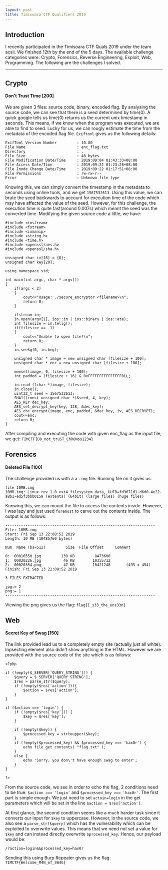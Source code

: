 ```yaml
---
layout: post
title: Timisoara CTF Qualifiers 2019
---
```


Introduction
------

I recently participated in the Timisoara CTF Quals 2019 under the team acsii. We finished 12th by the end of the 5 days. The available challenge categories were: Crypto, Forensics, Reverse Engineering, Exploit, Web, Programming. The following are the challenges I solved.

---


Crypto
------
#### Don't Trust Time [200]

We are given 3 files: source code, binary, encoded flag. By analysing the source code, we can see that there is a seed determined by time(0). A quick google tells us time(0) returns us the current unix timestamp in seconds. This means, if we know when the program was executed, we are able to find to seed. Lucky for us, we can rougly estimate the time from the metadata of the encoded flag file. `Exiftool` gives us the following details:

```
ExifTool Version Number         : 10.80
File Name                       : enc_flag.txt
Directory                       : .
File Size                       : 48 bytes
File Modification Date/Time     : 2019:09:04 01:43:33+08:00
File Access Date/Time           : 2019:09:22 01:23:28+08:00
File Inode Change Date/Time     : 2019:09:22 01:17:51+08:00
File Permissions                : rw-rw-r--
Error                           : Unknown file type
```
Knowing this, we can simply convert the timestamp in the metadata to seconds using online tools, and we get `1567532613`. Using this value, we can brute the seed backwards to account for execution time of the code which may have affected the value of the seed. However, for this challenge, the execution time is quite fast(around 0.007s) which meant the seed was the converted time. Modifying the given source code a little, we have:

```
#include <iostream>
#include <fstream>
#include <iomanip>
#include <string.h>
#include <time.h>
#include <openssl/aes.h>
#include <openssl/sha.h>

unsigned char iv[16] = {0};
unsigned char key[20];

using namespace std;

int main(int argc, char * argv[])
{
    if(argc < 2)
    {
        cout<<"Usage: ./secure_encryptor <filename>\n";
        return 0;
    }

    ifstream in;
    in.open(argv[1], ios::in | ios::binary | ios::ate);
    int filesize = in.tellg();
    if(filesize == -1)
    {
        cout<<"Unable to open file!\n";
        return 0;
    }
    in.seekg(0, in.beg);

    unsigned char * image = new unsigned char [filesize + 100];
    unsigned char * enc = new unsigned char [filesize + 100];

    memset(image, 0, filesize + 100);
    int padded = (filesize + 16) & 0xFFFFFFFFFFFFFFF0LL;

    in.read ((char *)image, filesize);
    in.close();
	uint32_t seed = 1567532613;
	SHA1((const unsigned char *)&seed, 4, key);
	AES_KEY dec_key;
	AES_set_decrypt_key(key, 128, &dec_key);
	AES_cbc_encrypt(image, enc, padded, &dec_key, iv, AES_DECRYPT);
    cout<<enc;
    return 0;
}
```

After compiling and executing the code with given enc_flag as the input file, we get: `TIMCTF{D0_not_truST_ChRONos1234}`


Forensics
------
#### Deleted File [100]

The challenge provided us with a a `.img` file. Running file on it gives us:

```
file 10MB.img 
10MB.img: Linux rev 1.0 ext4 filesystem data, UUID=fd3671d1-d6d0-4e22-a8b1-ed5f3bbb0159 (extents) (64bit) (large files) (huge files)
```

Knowing this, we can mount the file to access the contents inside. However, I was lazy and just used `foremost` to carve out the contents inside. The output is as follows:

```
-------------------------------------------------------------------
File: 10MB.img
Start: Fri Sep 13 22:08:52 2019
Length: 10 MB (10485760 bytes)
 
Num	 Name (bs=512)	       Size	 File Offset	 Comment 

0:	00016550.jpg 	     139 KB 	    8473600 	 
1:	00020226.jpg 	      46 KB 	   10355712 	 
2:	00020354.png 	      47 KB 	   10421248 	  (493 x 494)
Finish: Fri Sep 13 22:08:52 2019

3 FILES EXTRACTED
	
jpg:= 2
png:= 1
-------------------------------------------------------------------
```

Viewing the png gives us the flag: `flag{I_s33_the_uns33n}`


Web
------
#### Secret Key of Swag [150]

The link provided lead us to a completely empty site (actually just all white). Inpsecting element also didn't show anything in the HTML. However we are provided with the source code of the site which is as follows: 

```
<?php

if (!empty($_SERVER['QUERY_STRING'])) {
    $query = $_SERVER['QUERY_STRING'];
    $res = parse_str($query);
    if (!empty($res['action'])){
        $action = $res['action'];
    }
}

if ($action === 'login') {
    if (!empty($res['key'])) {
        $key = $res['key'];
    }

    if (!empty($key)) {
        $processed_key = strtoupper($key);
    }
    if (!empty($processed_key) && $processed_key === 'hax0r') {
        echo file_get_contents( "flag.txt" );
    }
    else {
        echo 'Sorry, you don\'t have enough swag to enter';
    }
}

?>
```

From the source code, we see in order to echo the flag, 2 conditions need to be true: `$action === 'login'` and `$processed_key === 'hax0r'`. The first part is simple enough. We just need to set `actoin=login` in the get parameters which will be set in the line `$action = $res['action']`. 

At first glance, the second condition seems like a much harder task since it converts our input for `$key` to uppercase. However, in the source code, we also see a `parse_str($query)` which has the vulnerability which can be exploited to overwrite values. This means that we need not set a value for `$key` and can instead directly overwrite `$processed_key`. Hence, our payload would be:

`/?action=login&&processed_key=hax0r`

Sending this using Burp Repeater gives us the flag: `TIMCTF{Welcome_M4N_of_SW4G}`






